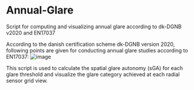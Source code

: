 # Annual-Glare
Script for computing and visualizing annual glare according to dk-DGNB v2020 and EN17037

According to the danish certification scheme dk-DGNB version 2020, following points are given for conducting annual glare studies according to EN17037:
![image](https://user-images.githubusercontent.com/106970183/182090924-37244eb4-6837-4a50-b6da-8c66f411b69b.png)

This script is used to calculate the spatial glare autonomy (sGA) for each glare threshold and visualize the glare category achieved at each radial sensor grid view.
